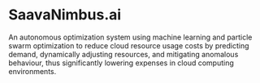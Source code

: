 # SaavaNimbus.ai

An autonomous optimization system using machine learning and particle swarm optimization to reduce cloud resource usage costs by predicting demand, dynamically adjusting resources, and mitigating anomalous behaviour, thus significantly lowering expenses in cloud computing environments.
